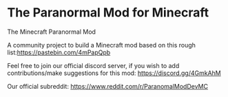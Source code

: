 # The Paranormal Mod for Minecraft
The Minecraft Paranormal Mod

A community project to build a Minecraft mod based on this rough list:https://pastebin.com/4mPapQpb


Feel free to join our official discord server, if you wish to add contributions/make suggestions for this mod: https://discord.gg/4GmkAhM


Our official subreddit: https://www.reddit.com/r/ParanomalModDevMC
